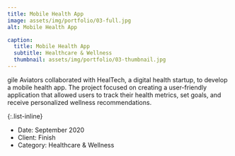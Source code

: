 ```yaml
---
title: Mobile Health App
image: assets/img/portfolio/03-full.jpg
alt: Mobile Health App

caption:
  title: Mobile Health App
  subtitle: Healthcare & Wellness
  thumbnail: assets/img/portfolio/03-thumbnail.jpg
---
```

gile Aviators collaborated with HealTech, a digital health startup, to develop a mobile health app. The project focused on creating a user-friendly application that allowed users to track their health metrics, set goals, and receive personalized wellness recommendations.

{:.list-inline}
- Date: September 2020
- Client: Finish
- Category: Healthcare & Wellness

